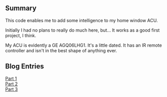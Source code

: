 Summary
-------
This code enables me to add some intelligence to my home window ACU.

Initially I had no plans to really do much here, but... It works as a good
first project, I think.

My ACU is evidently a GE AGQ06LHG1. It's a little dated. It has an IR remote controller and isn't in the best shape of anything ever.

Blog Entries
------------
[Part 1](http://lethe.darkglass.net/blog/2015/07/11/06-46-arduino-ac-controller-part-1/)  
[Part 2](http://lethe.darkglass.net/blog/2015/07/13/08-00-arduino-ac-controller-part-2/)  
[Part 3](http://lethe.darkglass.net/blog/2015/07/15/07-57-arduino-ac-controller-part-3/)
